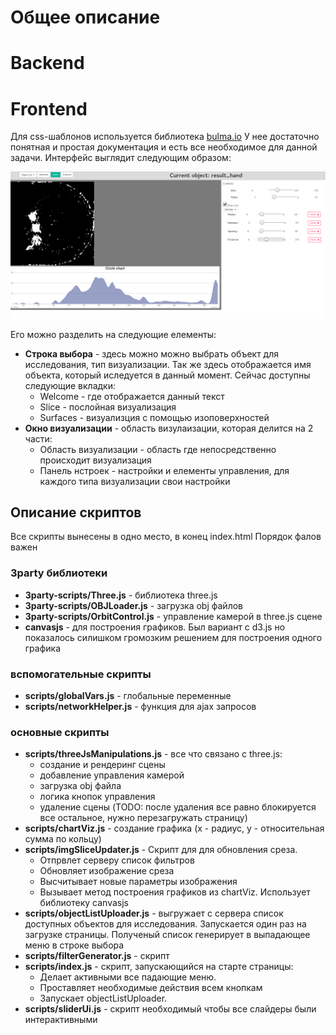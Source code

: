 # Общее описание

# Backend



# Frontend
Для css-шаблонов используется библиотека [bulma.io](https://bulma.io)
У нее достаточно понятная и простая документация и есть все необходимое для данной задачи.
Интерфейс выглядит следующим образом:

![пример](./example.png)

Его можно разделить на следующие елементы:
* **Строка выбора** - здесь можно можно выбрать объект для исследования, тип визуализации.
Так же здесь отображается имя объекта, который иследуется в данный момент.
Сейчас доступны следующие вкладки:
    * Welcome - где отображается данный текст
    * Slice - послойная визуализация
    * Surfaces - визуализция с помощью изоповерхностей
* **Окно визуализации** - область визулаизации, которая делится на 2 части:
    * Область визуализации - область где непосредственно происходит визуализация
    * Панель нстроек - настройки и елементы управления, для каждого типа визуализации свои настройки

## Описание скриптов
Все скрипты вынесены в одно место, в конец index.html Порядок фалов важен

### 3party библиотеки
* **3party-scripts/Three.js** - библиотека three.js
* **3party-scripts/OBJLoader.js** - загрузка obj файлов
* **3party-scripts/OrbitControl.js** - управление камерой в three.js сцене
* **canvasjs** - для построения графиков. Был вариант с d3.js но показалось силишком громозким решением для построения одного графика
### вспомогательные скрипты
* **scripts/globalVars.js** - глобальные переменные
* **scripts/networkHelper.js** - функция для ajax запросов


### основные скрипты
* **scripts/threeJsManipulations.js** - все что связано с three.js:
    * создание и рендеринг сцены
    * добавление управления камерой
    * загрузка obj файла
    * логика кнопок управления
    * удаление сцены (TODO: после удаления все равно блокируется все остальное, нужно перезагружать страницу)
* **scripts/chartViz.js** - создание графика (x - радиус, y - относительная сумма по кольцу)
* **scripts/imgSliceUpdater.js** - Скрипт для для обновления среза.
    * Отпрвлет серверу список фильтров
    * Обновляет изображение среза
    * Высчитывает новые параметры изображения
    * Вызывает метод построения графиков из chartViz. Использует библиотеку canvasjs
* **scripts/objectListUploader.js** - выгружает с сервера список доступных объектов для исследования.
    Запускается один раз на загрузке страницы. Полученый список генерирует в выпадающее меню в строке выбора
* **scripts/filterGenerator.js** - скрипт
* **scripts/index.js** - скрипт, запускающийся на старте страницы:
    * Делает активными все падающие меню.
    * Проставляет необходимые действия всем кнопкам
    * Запускает objectListUploader.
* **scripts/sliderUi.js** - скрипт необходимый чтобы все слайдеры были интерактивными